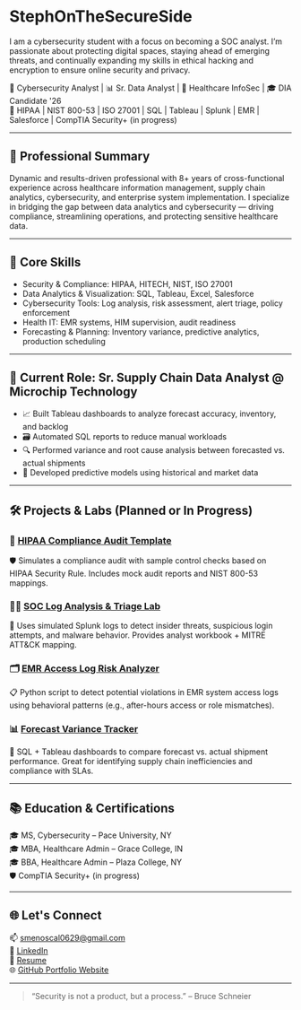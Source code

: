 # StephOnTheSecureSide
I am a cybersecurity student with a focus on becoming a SOC analyst. I’m passionate about protecting digital spaces, staying ahead of emerging threats, and continually expanding my skills in ethical hacking and encryption to ensure online security and privacy.


📍 Cybersecurity Analyst | 📊 Sr. Data Analyst | 🏥 Healthcare InfoSec | 🎓 DIA Candidate '26  
🔐 HIPAA | NIST 800-53 | ISO 27001 | SQL | Tableau | Splunk | EMR | Salesforce | CompTIA Security+ (in progress)

---

## 💼 Professional Summary
Dynamic and results-driven professional with 8+ years of cross-functional experience across healthcare information management, supply chain analytics, cybersecurity, and enterprise system implementation. I specialize in bridging the gap between data analytics and cybersecurity — driving compliance, streamlining operations, and protecting sensitive healthcare data.

---

## 🧠 Core Skills
- Security & Compliance: HIPAA, HITECH, NIST, ISO 27001
- Data Analytics & Visualization: SQL, Tableau, Excel, Salesforce
- Cybersecurity Tools: Log analysis, risk assessment, alert triage, policy enforcement
- Health IT: EMR systems, HIM supervision, audit readiness
- Forecasting & Planning: Inventory variance, predictive analytics, production scheduling

---

## 🔬 Current Role: Sr. Supply Chain Data Analyst @ Microchip Technology
- 📈 Built Tableau dashboards to analyze forecast accuracy, inventory, and backlog
- 🗃️ Automated SQL reports to reduce manual workloads
- 🔍 Performed variance and root cause analysis between forecasted vs. actual shipments
- 🧠 Developed predictive models using historical and market data

---

## 🛠️ Projects & Labs (Planned or In Progress)

### 📁 [HIPAA Compliance Audit Template](https://github.com/yourusername/hipaa-compliance-audit)
🛡️ Simulates a compliance audit with sample control checks based on HIPAA Security Rule. Includes mock audit reports and NIST 800-53 mappings.

### 🕵️‍♀️ [SOC Log Analysis & Triage Lab](https://github.com/yourusername/soc-log-triage-lab)
🔎 Uses simulated Splunk logs to detect insider threats, suspicious login attempts, and malware behavior. Provides analyst workbook + MITRE ATT&CK mapping.

### 🗂️ [EMR Access Log Risk Analyzer](https://github.com/yourusername/emr-log-analyzer)
📋 Python script to detect potential violations in EMR system access logs using behavioral patterns (e.g., after-hours access or role mismatches).

### 📊 [Forecast Variance Tracker](https://github.com/yourusername/forecast-variance-tracker)
🔢 SQL + Tableau dashboards to compare forecast vs. actual shipment performance. Great for identifying supply chain inefficiencies and compliance with SLAs.

---

## 📚 Education & Certifications
🎓 MS, Cybersecurity – Pace University, NY  
🎓 MBA, Healthcare Admin – Grace College, IN  
🎓 BBA, Healthcare Admin – Plaza College, NY  
🛡️ CompTIA Security+ (in progress)

---

## 🌐 Let's Connect
📫 smenoscal0629@gmail.com  
💼 [LinkedIn](https://linkedin.com/in/your-profile)  
📄 [Resume](https://link-to-resume.com)  
🌐 [GitHub Portfolio Website](https://yourusername.github.io)

---

> “Security is not a product, but a process.” – Bruce Schneier
